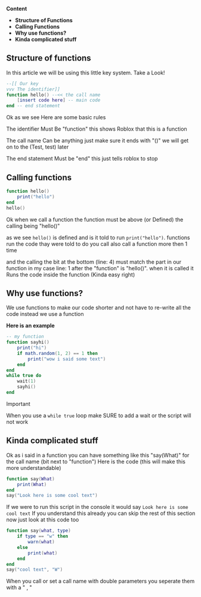  **Content**

* **Structure of Functions** <br>
* **Calling Functions** <br>
* **Why use functions?** <br>
* **Kinda complicated stuff** <br>



## Structure of functions
In this article we will be using this little key system. Take a Look!
```lua
--[[ Our key
vvv The identifier]]
function hello() --<< the call name
    [insert code here] -- main code
end -- end statement
```
Ok as we see Here are some basic rules <br>

The identifier Must Be "function" this shows Roblox that this is a function <br>

The call name Can be anything just make sure it ends with "()" we will get on to the (Test, test) later  <br>

The end statement Must be "end" this just tells roblox to stop <br>

## **Calling functions**
```lua
function hello()
    print("hello")
end
hello()
```
Ok when we call a function the function must be above (or Defined) the calling being "hello()" 

as we see ``hello()`` is defined and is it told to run ``print("hello")``.  functions run the code thay were told to do you call also call a function more then 1 time 

and the calling the bit at the bottom (line: 4) must match the part in our function in my case line: 1 after the "function" is "hello()". when it is called it Runs the code inside the function (Kinda easy right)

## **Why use functions?**
We use functions to make our code shorter and not have to re-write all the code instead we use a function

**Here is an example**
```lua
-- my function
function sayhi()
    print("hi")
    if math.random(1, 2) == 1 then
        print("wow i said some text")
    end
end
while true do
    wait(1)
    sayhi()
end
```
> [!IMPORTANT]
> When you use a ``while true`` loop make SURE to add a wait or the script will not work

## **Kinda complicated stuff**
Ok as i said in a function you can have something like this "say(What)" for the call name (bit next to "function") Here is the code (this will make this more understandable)
```lua
function say(What)
    print(What)
end
say("Look here is some cool text")
```
If we were to run this script in the console it would say   ``Look here is some cool text``    If you understand this already you can skip the rest of this section now just look at this code too
```lua
function say(what, type)
    if type == "w" then
        warn(what)
    else
        print(what)
    end
end
say("cool text", "W")
```
When you call or set a call name with double parameters you seperate them with a " , " 
